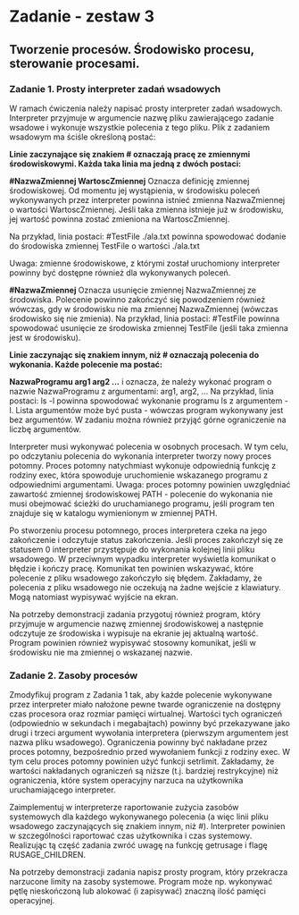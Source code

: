 # Zadanie - zestaw 3
## Tworzenie procesów. Środowisko procesu, sterowanie procesami.
### Zadanie 1. Prosty interpreter zadań wsadowych
W ramach ćwiczenia należy napisać prosty interpreter zadań wsadowych. Interpreter przyjmuje w argumencie nazwę pliku zawierającego zadanie wsadowe i wykonuje wszystkie polecenia z tego pliku. Plik z zadaniem wsadowym ma ściśle określoną postać:

**Linie zaczynające się znakiem # oznaczają pracę ze zmiennymi środowiskowymi. Każda taka linia ma jedną z dwóch postaci:**

**#NazwaZmiennej WartoscZmiennej**
Oznacza definicję zmiennej środowiskowej. Od momentu jej wystąpienia, w środowisku poleceń wykonywanych przez interpreter powinna istnieć zmienna NazwaZmiennej o wartości WartoscZmiennej. Jeśli taka zmienna istnieje już w środowisku, jej wartość powinna zostać zmieniona na WartoscZmiennej.

Na przykład, linia postaci:
#TestFile ./ala.txt
powinna spowodować dodanie do środowiska zmiennej TestFile o wartości ./ala.txt

Uwaga: zmienne środowiskowe, z którymi został uruchomiony interpreter powinny być dostępne również dla wykonywanych poleceń.

**#NazwaZmiennej**
Oznacza usunięcie zmiennej NazwaZmiennej ze środowiska. Polecenie powinno zakończyć się powodzeniem również wówczas, gdy w środowisku nie ma zmiennej NazwaZmiennej (wówczas środowisko się nie zmienia).
Na przykład, linia postaci:
#TestFile
powinna spowodować usunięcie ze środowiska zmiennej TestFile (jeśli taka zmienna jest w środowisku).

**Linie zaczynając się znakiem innym, niż # oznaczają polecenia do wykonania. Każde polecenie ma postać:**

**NazwaProgramu arg1 arg2 ...**
i oznacza, że należy wykonać program o nazwie NazwaProgramu z argumentami: arg1, arg2, ...
Na przykład, linia postaci:
ls -l
powinna spowodować wykonanie programu ls z argumentem -l. Lista argumentów może być pusta - wówczas program wykonywany jest bez argumentów. W zadaniu można również przyjąć górne ograniczenie na liczbę argumentów.

Interpreter musi wykonywać polecenia w osobnych procesach. W tym celu, po odczytaniu polecenia do wykonania interpreter tworzy nowy proces potomny. Proces potomny natychmiast wykonuje odpowiednią funkcję z rodziny exec, która spowoduje uruchomienie wskazanego programu z odpowiednimi argumentami. Uwaga: proces potomny powinien uwzględniać zawartość zmiennej środowiskowej PATH - polecenie do wykonania nie musi obejmować ścieżki do uruchamianego programu, jeśli program ten znajduje się w katalogu wymienionym w zmiennej PATH.

Po stworzeniu procesu potomnego, proces interpretera czeka na jego zakończenie i odczytuje status zakończenia. Jeśli proces zakończył się ze statusem 0 interpreter przystępuje do wykonania kolejnej linii pliku wsadowego. W przeciwnym wypadku interpreter wyświetla komunikat o błędzie i kończy pracę. Komunikat ten powinien wskazywać, które polecenie z pliku wsadowego zakończyło się błędem. Zakładamy, że polecenia z pliku wsadowego nie oczekują na żadne wejście z klawiatury. Mogą natomiast wypisywać wyjście na ekran.

Na potrzeby demonstracji zadania przygotuj również program, który przyjmuje w argumencie nazwę zmiennej środowiskowej a następnie odczytuje ze środowiska i wypisuje na ekranie jej aktualną wartość. Program powinien również wypisywać stosowny komunikat, jeśli w środowisku nie ma zmiennej o wskazanej nazwie.

### Zadanie 2. Zasoby procesów
Zmodyfikuj program z Zadania 1 tak, aby każde polecenie wykonywane przez interpreter miało nałożone pewne twarde ograniczenie na dostępny czas procesora oraz rozmiar pamięci wirtualnej. Wartości tych ograniczeń (odpowiednio w sekundach i megabajtach) powinny być przekazywane jako drugi i trzeci argument wywołania interpretera (pierwszym argumentem jest nazwa pliku wsadowego). Ograniczenia powinny być nakładane przez proces potomny, bezpośrednio przed wywołaniem funkcji z rodziny exec. W tym celu proces potomny powinien użyć funkcji setrlimit. Zakładamy, że wartości nakładanych ograniczeń są niższe (t.j. bardziej restrykcyjne) niż ograniczenia, które system operacyjny narzuca na użytkownika uruchamiającego interpreter.

Zaimplementuj w interpreterze raportowanie zużycia zasobów systemowych dla każdego wykonywanego polecenia (a więc linii pliku wsadowego zaczynających się znakiem innym, niż #). Interpreter powinien w szczególności raportować czas użytkownika i czas systemowy. Realizując tą część zadania zwróć uwagę na funkcję getrusage i flagę RUSAGE_CHILDREN.

Na potrzeby demonstracji zadania napisz prosty program, który przekracza narzucone limity na zasoby systemowe. Program może np. wykonywać  pętlę nieskończoną lub alokować (i zapisywać) znaczną ilość pamięci operacyjnej.